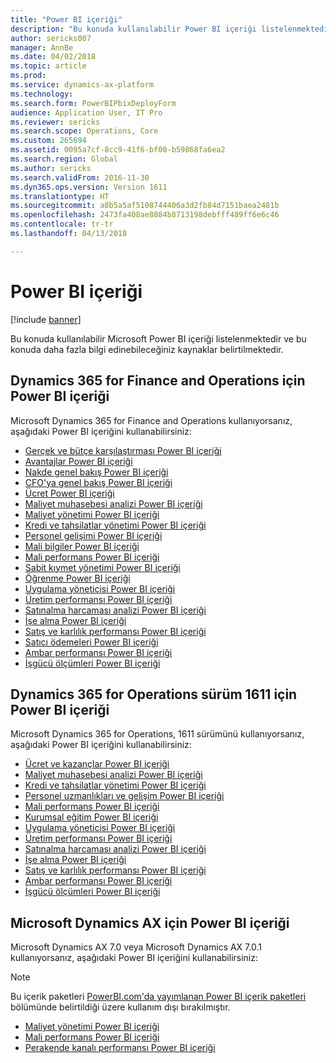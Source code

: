 ```yaml
---
title: "Power BI içeriği"
description: "Bu konuda kullanılabilir Power BI içeriği listelenmektedir ve bu konuda daha fazla bilgi edinebileceğiniz kaynaklar belirtilmektedir."
author: sericks007
manager: AnnBe
ms.date: 04/02/2018
ms.topic: article
ms.prod: 
ms.service: dynamics-ax-platform
ms.technology: 
ms.search.form: PowerBIPbixDeployForm
audience: Application User, IT Pro
ms.reviewer: sericks
ms.search.scope: Operations, Core
ms.custom: 265694
ms.assetid: 0095a7cf-8cc9-41f6-bf00-b59868fa6ea2
ms.search.region: Global
ms.author: sericks
ms.search.validFrom: 2016-11-30
ms.dyn365.ops.version: Version 1611
ms.translationtype: HT
ms.sourcegitcommit: a8b5a5af5108744406a3d2fb84d7151baea2481b
ms.openlocfilehash: 2473fa408ae8884b8713198debfff489ff6e6c46
ms.contentlocale: tr-tr
ms.lasthandoff: 04/13/2018

---
```


# <a name="power-bi-content"></a>Power BI içeriği
[!include [banner](../includes/banner.md)]

Bu konuda kullanılabilir Microsoft Power BI içeriği listelenmektedir ve bu konuda daha fazla bilgi edinebileceğiniz kaynaklar belirtilmektedir.

## <a name="power-bi-content-for-dynamics-365-for-finance-and-operations"></a>Dynamics 365 for Finance and Operations için Power BI içeriği
Microsoft Dynamics 365 for Finance and Operations kullanıyorsanız, aşağıdaki Power BI içeriğini kullanabilirsiniz:

- [Gerçek ve bütçe karşılaştırması Power BI içeriği](ledger-budgets-power-bi.md)
- [Avantajlar Power BI içeriği](benefits-power-bi.md)
- [Nakde genel bakış Power BI içeriği](../../financials/cash-bank-management/Cash-Overview-Power-BI-content.md)
- [CFO'ya genel bakış Power BI içeriği](CFO-power-bi.md)
- [Ücret Power BI içeriği](compensation-power-bi.md)
- [Maliyet muhasebesi analizi Power BI içeriği](cost-accounting-analysis-content-pack.md) 
- [Maliyet yönetimi Power BI içeriği](cost-management-content-pack.md)    
- [Kredi ve tahsilatlar yönetimi Power BI içeriği](../../financials/accounts-receivable/credit-collections-power-bi.md)
- [Personel gelişimi Power BI içeriği](employee-development-PBI.md) 
- [Mali bilgiler Power BI içeriği](financial-insights.md)
- [Mali performans Power BI içeriği](financial-performance-power-bi-content-pack.md)
- [Sabit kıymet yönetimi Power BI içeriği](../../financials/fixed-assets/Fixed-asset-management-workspace.md)
- [Öğrenme Power BI içeriği](learning-power-bi.md)
- [Uygulama yöneticisi Power BI içeriği](practice-manager-power-bi.md)
- [Üretim performansı Power BI içeriği](production-performance-power-bi.md)
- [Satınalma harcaması analizi Power BI içeriği](purchase-content-pack-for-power-bi.md) 
- [İşe alma Power BI içeriği](recruiting-analysis-power-bi-content-pack.md) 
- [Satış ve karlılık performansı Power BI içeriği](sales-profitability-performance-content-pack.md)
- [Satıcı ödemeleri Power BI içeriği](../../financials/accounts-payable/Vendor-payments-workspace.md)
- [Ambar performansı Power BI içeriği](warehouse-power-bi-content.md)
- [İşgücü ölçümleri Power BI içeriği](workforce-analysis-power-bi-content-pack.md)  

## <a name="power-bi-content-for-dynamics-365-for-operations-version-1611"></a>Dynamics 365 for Operations sürüm 1611 için Power BI içeriği
Microsoft Dynamics 365 for Operations, 1611 sürümünü kullanıyorsanız, aşağıdaki Power BI içeriğini kullanabilirsiniz:

- [Ücret ve kazançlar Power BI içeriği](compensation-and-benefits-analysis-power-bi-content-pack.md)   
- [Maliyet muhasebesi analizi Power BI içeriği](cost-accounting-analysis-content-pack.md) 
- [Kredi ve tahsilatlar yönetimi Power BI içeriği](../../financials/accounts-receivable/credit-collections-power-bi.md)
- [Personel uzmanlıkları ve gelişim Power BI içeriği](employee-competencies-and-development-analysis-power-bi-content-pack.md) 
- [Mali performans Power BI içeriği](financial-performance-power-bi-content-pack.md)
- [Kurumsal eğitim Power BI içeriği](organizational-training-analysis-power-bi-content-pack.md) 
- [Uygulama yöneticisi Power BI içeriği](practice-manager-power-bi.md)
- [Üretim performansı Power BI içeriği](production-performance-power-bi.md)
- [Satınalma harcaması analizi Power BI içeriği](purchase-content-pack-for-power-bi.md) 
- [İşe alma Power BI içeriği](recruiting-analysis-power-bi-content-pack.md) 
- [Satış ve karlılık performansı Power BI içeriği](sales-profitability-performance-content-pack.md)
- [Ambar performansı Power BI içeriği](warehouse-power-bi-content.md)
- [İşgücü ölçümleri Power BI içeriği](workforce-analysis-power-bi-content-pack.md)  

## <a name="power-bi-content-for-microsoft-dynamics-ax"></a>Microsoft Dynamics AX için Power BI içeriği
Microsoft Dynamics AX 7.0 veya Microsoft Dynamics AX 7.0.1 kullanıyorsanız, aşağıdaki Power BI içeriğini kullanabilirsiniz:

> [!Note]
> Bu içerik paketleri [PowerBI.com'da yayımlanan Power BI içerik paketleri](https://docs.microsoft.com/en-us/dynamics365/unified-operations/dev-itpro/migration-upgrade/deprecated-features#power-bi-content-packs-published-to-powerbicom) bölümünde belirtildiği üzere kullanım dışı bırakılmıştır.

- [Maliyet yönetimi Power BI içeriği](cost-management-content-pack.md)    
- [Mali performans Power BI içeriği](financial-performance-power-bi-content-pack.md)
- [Perakende kanalı performansı Power BI içeriği](retail-channel-performance-dashboard-power-bi-data.md) 



